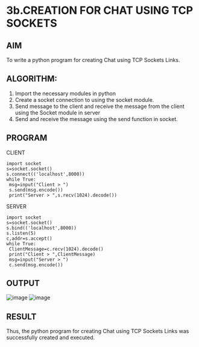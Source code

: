 # 3b.CREATION FOR CHAT USING TCP SOCKETS
## AIM
To write a python program for creating Chat using TCP Sockets Links.
## ALGORITHM:
1. Import the necessary modules in python
2. Create a socket connection to using the socket module.
3. Send message to the client and receive the message from the client using the Socket module in
 server
4. Send and receive the message using the send function in socket.
## PROGRAM

CLIENT
```
import socket
s=socket.socket()
s.connect(('localhost',8000))
while True:
 msg=input("Client > ")
 s.send(msg.encode())
 print("Server > ",s.recv(1024).decode())
```

SERVER
```
import socket
s=socket.socket()
s.bind(('localhost',8000))
s.listen(5)
c,addr=s.accept()
while True:
 ClientMessage=c.recv(1024).decode()
 print("Client > ",ClientMessage)
 msg=input("Server > ")
 c.send(msg.encode())

```
## OUTPUT

![image](https://github.com/user-attachments/assets/67d33f15-9e37-40a6-97cd-3afbe4af5e4e)
![image](https://github.com/user-attachments/assets/15dda4fe-f11b-4207-b9b2-c3b3a0e720c8)
## RESULT
Thus, the python program for creating Chat using TCP Sockets Links was successfully 
created and executed.
